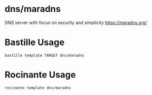 # dns/maradns
DNS server with focus on security and simplicity
https://maradns.org/

# Bastille Usage
```shell
bastille template TARGET dns/maradns
```

# Rocinante Usage
```shell
rocinante template dns/maradns
```
